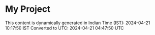 # My Project

This content is dynamically generated in Indian Time (IST): 2024-04-21 10:17:50 IST
Converted to UTC: 2024-04-21 04:47:50 UTC
